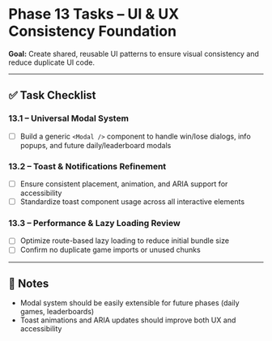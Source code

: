 # Phase 13 Tasks – UI & UX Consistency Foundation

**Goal:** Create shared, reusable UI patterns to ensure visual consistency and reduce duplicate UI code.

---

## ✅ Task Checklist

### **13.1 – Universal Modal System**
- [ ] Build a generic `<Modal />` component to handle win/lose dialogs, info popups, and future daily/leaderboard modals

### **13.2 – Toast & Notifications Refinement**
- [ ] Ensure consistent placement, animation, and ARIA support for accessibility
- [ ] Standardize toast component usage across all interactive elements

### **13.3 – Performance & Lazy Loading Review**
- [ ] Optimize route-based lazy loading to reduce initial bundle size
- [ ] Confirm no duplicate game imports or unused chunks

---

## 📝 Notes
- Modal system should be easily extensible for future phases (daily games, leaderboards)
- Toast animations and ARIA updates should improve both UX and accessibility

